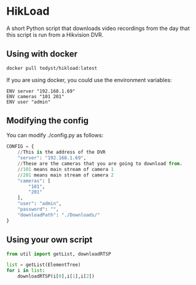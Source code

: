 # HikLoad

A short Python script that downloads video recordings from the day that this script is run from a Hikvision DVR.

## Using with docker

```bash
docker pull tedyst/hikload:latest
```

If you are using docker, you could use the environment variables:

```docker
ENV server "192.168.1.69"
ENV cameras "101 201"
ENV user "admin"
```

## Modifying the config

You can modify ./config.py as follows:

```python
CONFIG = {
    //This is the address of the DVR
    "server": "192.168.1.69",
    //These are the cameras that you are going to download from.
    //101 means main stream of camera 1
    //201 means main stream of camera 2
    "cameras": [
        "101",
        "201"
    ],
    "user": "admin",
    "password": "",
    "downloadPath": "./Downloads/"
}
```

## Using your own script

```python
from util import getList, downloadRTSP

list = getList(ElementTree)
for i in list:
    downloadRTSP(i[0],i[1],i[2])
```